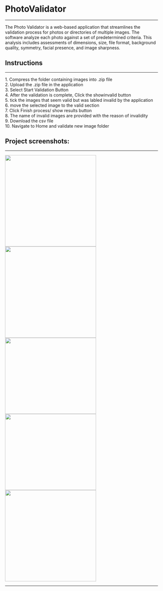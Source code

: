 # PhotoValidator
<hr>
The Photo Validator is a web-based application that streamlines the validation process for photos or directories of multiple images. The software analyze each photo against a set of predetermined criteria. 
This analysis includes assessments of dimensions, size, file format, background quality, symmetry, facial presence, and image sharpness.

## Instructions
<hr>
1.  Compress the folder containing images into .zip file<br>
2.  Upload the .zip file in the application<br>
3.  Select Start Validation Button<br>
4.  After the validation is complete, Click the showinvalid button<br>
5.  tick the images that seem valid but was labled invalid by the application<br>
6.  move the selected image to the valid section<br>
7.  Click Finish process/ show results button <br>
8.  The name of invalid images are provided with the reason of invalidity<br>
9.  Download the csv file<br>
10. Navigate to Home and validate new image folder<br>

## Project screenshots:
<hr>

  <img src = "https://github.com/Bataju/PhotoValidationSystem/blob/main/files/photoValidator.png" width = "300" height = "300">
 <img src = "https://github.com/Bataju/PhotoValidationSystem/blob/main/files/configurations.png" width = "300" height = "300">
   <img src = "https://github.com/Bataju/PhotoValidationSystem/blob/main/files/invalid.png" width = "300" height = "250">
  <img src = "https://github.com/Bataju/PhotoValidationSystem/blob/main/files/displayCSV.png" width = "300" height = "250">
 <img src = "https://github.com/Bataju/PhotoValidationSystem/blob/main/files/bypass.png" width = "300" height = "300">
<hr>
